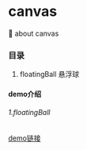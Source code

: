 # canvas
:tada: about canvas
### 目录
1. floatingBall 悬浮球
#### demo介绍
###### 1.floatingBall
[demo链接](https://ahrl.github.io/canvas/floatingBall/floatingBall.html)
